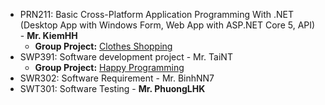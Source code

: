- PRN211: Basic Cross-Platform Application Programming With .NET (Desktop App with Windows Form, Web App with ASP.NET Core 5, API) - **Mr. KiemHH**
  - **Group Project:** [Clothes Shopping](https://github.com/ntrphongse/ClothesShopping_PRN211)
- SWP391: Software development project - Mr. TaiNT
  - **Group Project:** [Happy Programming](https://github.com/FPTUniversityCodingKinship/HappyProgramming)
- SWR302: Software Requirement - Mr. BinhNN7
- SWT301: Software Testing - **Mr. PhuongLHK**
